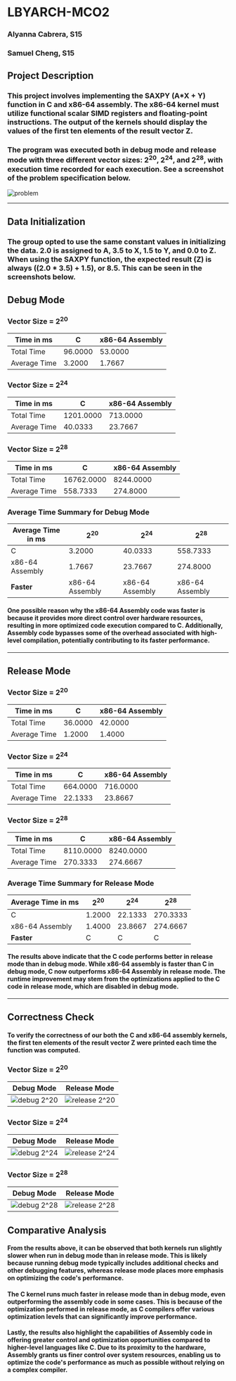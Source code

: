 # LBYARCH-MCO2 
### Alyanna Cabrera, S15 
### Samuel Cheng, S15

## Project Description
### This project involves implementing the SAXPY (A*X + Y) function in C and x86-64 assembly. The x86-64 kernel must utilize functional scalar SIMD registers and floating-point instructions. The output of the kernels should display the values of the first ten elements of the result vector Z.
### The program was executed both in debug mode and release mode with three different vector sizes: 2<sup>20</sup>, 2<sup>24</sup>, and 2<sup>28</sup>, with execution time recorded for each execution. See a screenshot of the problem specification below.
![problem](screenshots/problem.png)

---
## Data Initialization
### The group opted to use the same constant values in initializing the data. **2.0** is assigned to A, **3.5** to X, **1.5** to Y, and **0.0** to Z. When using the SAXPY function, the expected result (Z) is always ((2.0 * 3.5) + 1.5), or **8.5**. This can be seen in the screenshots below.

## Debug Mode
### Vector Size = 2<sup>20</sup>
| Time in ms | C | x86-64 Assembly |
|----------|----------|----------|
| Total Time | 96.0000 | 53.0000 |
| Average Time | 3.2000 | 1.7667 |

### Vector Size = 2<sup>24</sup>
| Time in ms | C | x86-64 Assembly |
|----------|----------|----------|
| Total Time | 1201.0000 | 713.0000 |
| Average Time | 40.0333 | 23.7667 |

### Vector Size = 2<sup>28</sup>
| Time in ms | C | x86-64 Assembly |
|----------|----------|----------|
| Total Time | 16762.0000 | 8244.0000 |
| Average Time | 558.7333 | 274.8000 |

### Average Time Summary for Debug Mode
| Average Time in ms | 2<sup>20</sup> | 2<sup>24</sup> | 2<sup>28</sup> |
|----------|----------|----------|----------|
| C | 3.2000 | 40.0333 | 558.7333 |
| x86-64 Assembly | 1.7667 | 23.7667 | 274.8000 |
| **Faster** | x86-64 Assembly | x86-64 Assembly | x86-64 Assembly |

#### One possible reason why the x86-64 Assembly code was faster is because it provides more direct control over hardware resources, resulting in more optimized code execution compared to C. Additionally, Assembly code bypasses some of the overhead associated with high-level compilation, potentially contributing to its faster performance.

---

## Release Mode

### Vector Size = 2<sup>20</sup>
| Time in ms | C | x86-64 Assembly |
|----------|----------|----------|
| Total Time | 36.0000 | 42.0000 |
| Average Time | 1.2000 | 1.4000 |

### Vector Size = 2<sup>24</sup>
| Time in ms | C | x86-64 Assembly |
|----------|----------|----------|
| Total Time | 664.0000 | 716.0000 |
| Average Time | 22.1333 | 23.8667 |

### Vector Size = 2<sup>28</sup>
| Time in ms | C | x86-64 Assembly |
|----------|----------|----------|
| Total Time | 8110.0000 | 8240.0000 |
| Average Time | 270.3333 | 274.6667 |

### Average Time Summary for Release Mode
| Average Time in ms | 2<sup>20</sup> | 2<sup>24</sup> | 2<sup>28</sup> |
|----------|----------|----------|----------|
| C | 1.2000 | 22.1333 | 270.3333 |
| x86-64 Assembly | 1.4000 | 23.8667 | 274.6667 |
| **Faster** | C | C | C |

#### The results above indicate that the C code performs better in release mode than in debug mode. While x86-64 assembly is faster than C in debug mode, C now outperforms x86-64 Assembly in release mode. The runtime improvement may stem from the optimizations applied to the C code in release mode, which are disabled in debug mode.

---
## Correctness Check
#### To verify the correctness of our both the C and x86-64 assembly kernels, the first ten elements of the result vector Z were printed each time the function was computed.

### Vector Size = 2<sup>20</sup> 
| Debug Mode | Release Mode |
|----------|----------|
| ![debug 2^20](screenshots/debug%2020.png) | ![release 2^20](screenshots/release%2020.png) |

### Vector Size = 2<sup>24</sup> 
| Debug Mode | Release Mode |
|----------|----------|
| ![debug 2^24](screenshots/debug%2024.png) | ![release 2^24](screenshots/release%2024.png) |

### Vector Size = 2<sup>28</sup> 
| Debug Mode | Release Mode |
|----------|----------|
| ![debug 2^28](screenshots/debug%2028.png) | ![release 2^28](screenshots/release%2028.png) |

## Comparative Analysis
#### From the results above, it can be observed that both kernels run slightly slower when run in debug mode than in release mode. This is likely because running debug mode typically includes additional checks and other debugging features, whereas release mode places more emphasis on optimizing the code's performance. 

#### The C kernel runs much faster in release mode than in debug mode, even outperforming the assembly code in some cases. This is because of the optimization performed in release mode, as C compilers offer various optimization levels that can significantly improve performance.

#### Lastly, the results also highlight the capabilities of Assembly code in offering greater control and optimization opportunities compared to higher-level languages like C. Due to its proximity to the hardware, Assembly grants us finer control over system resources, enabling us to optimize the code's performance as much as possible without relying on a complex compiler.
